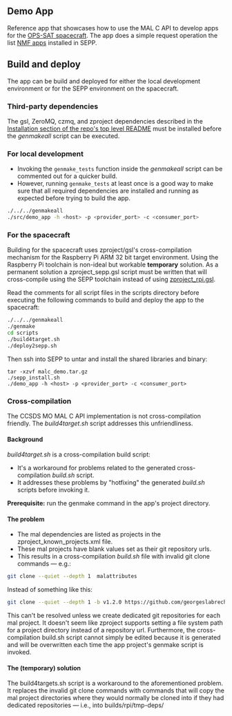## Demo App
Reference app that showcases how to use the MAL C API to develop apps for the [OPS-SAT spacecraft](https://opssat1.esoc.esa.int/). The app does a simple request operation the list [NMF apps](https://nanosat-mo-framework.github.io/) installed in SEPP.

## Build and deploy
The app can be build and deployed for either the local development environment or for the SEPP environment on the spacecraft.

### Third-party dependencies
The gsl, ZeroMQ, czmq, and zproject dependencies described in the [Installation section of the repo's top level README](https://github.com/tanagraspace/ccsdsmo-malc-sepp-apps#installation) must be installed before the *genmakeall* script can be executed.

### For local development
- Invoking the `genmake_tests` function inside the *genmakeall* script can be commented out for a quicker build.
- However, running `genmake_tests` at least once is a good way to make sure that all required dependencies are installed and running as expected before trying to build the app.

```bash
./../../genmakeall 
./src/demo_app -h <host> -p <provider_port> -c <consumer_port>
```

### For the spacecraft
Building for the spacecraft uses zproject/gsl's cross-compilation mechanism for the Raspberry Pi ARM 32 bit target environment. Using the Raspberry Pi toolchain is non-ideal but workable **temporary** solution. As a permanent solution a zproject_sepp.gsl script must be written that will cross-compile using the SEPP toolchain instead of using [zproject_rpi.gsl](https://github.com/zeromq/zproject/blob/master/zproject_rpi.gsl).

Read the comments for all script files in the scripts directory before executing the following commands to build and deploy the app to the spacecraft:

```bash
./../../genmakeall
./genmake
cd scripts
./build4target.sh
./deploy2sepp.sh
```

Then ssh into SEPP to untar and install the shared libraries and binary:

```
tar -xzvf malc_demo.tar.gz
./sepp_install.sh
./demo_app -h <host> -p <provider_port> -c <consumer_port>
```

### Cross-compilation
The CCSDS MO MAL C API implementation is not cross-compilation friendly. The *build4target.sh* script addresses this unfriendliness.

#### Background
*build4target.sh* is a cross-compilation build script:
- It's a workaround for problems related to the generated cross-compilation *build.sh* script.
- It addresses these problems by "hotfixing" the generated *build.sh* scripts before invoking it.

**Prerequisite:** run the genmake command in the app's project directory.

#### The problem
- The mal dependencies are listed as projects in the zproject_known_projects.xml file.
- These mal projects have blank values set as their git repository urls.
- This results in a cross-compilation *build.sh* file with invalid git clone commands — e.g.:

```bash
git clone --quiet --depth 1  malattributes
```

Instead of something like this:

```bash
git clone --quiet --depth 1 -b v1.2.0 https://github.com/georgeslabreche/malattributes.git malattributes
```

This can't be resolved unless we create dedicated git repositories for each mal project. It doesn't seem like zproject supports setting a file system path for a project directory instead of a repository url. Furthermore, the cross-compilation build.sh script cannot simply be edited because it is generated and will be overwritten each time the app project's genmake script is invoked.

#### The (temporary) solution
The build4targets.sh script is a workaround to the aforementioned problem. It replaces the invalid git clone commands with commands that will copy the mal project directories where they would normally be cloned into if they had dedicated repositories — i.e., into builds/rpi/tmp-deps/